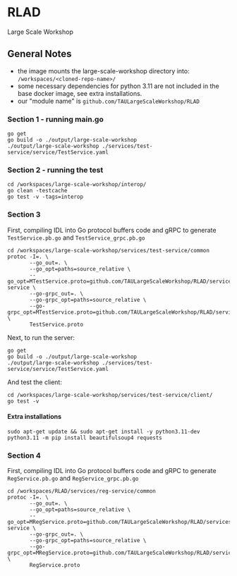 # RLAD

Large Scale Workshop

## General Notes
- the image mounts the large-scale-workshop directory into: `/workspaces/<cloned-repo-name>/`
- some necessary dependencies for python 3.11 are not included in the base docker image, see extra installations.
- our "module name" is `github.com/TAULargeScaleWorkshop/RLAD`

### Section 1 - running main.go
```
go get
go build -o ./output/large-scale-workshop
./output/large-scale-workshop ./services/test-service/service/TestService.yaml
```

### Section 2 - running the test
```
cd /workspaces/large-scale-workshop/interop/
go clean -testcache
go test -v -tags=interop
```

### Section 3
First, compiling IDL into Go protocol buffers code and gRPC to generate `TestService.pb.go` and `TestService_grpc.pb.go`
```
cd /workspaces/large-scale-workshop/services/test-service/common
protoc -I=. \
       --go_out=. \
       --go_opt=paths=source_relative \
       --go_opt=MTestService.proto=github.com/TAULargeScaleWorkshop/RLAD/services/test-service \
       --go-grpc_out=. \
       --go-grpc_opt=paths=source_relative \
       --go-grpc_opt=MTestService.proto=github.com/TAULargeScaleWorkshop/RLAD/services/testservice/TestService.proto \
       TestService.proto
```
Next, to run the server:
```
go get
go build -o ./output/large-scale-workshop
./output/large-scale-workshop ./services/test-service/service/TestService.yaml
```
And test the client:
```
cd /workspaces/large-scale-workshop/services/test-service/client/
go test -v
```

#### Extra installations
```
sudo apt-get update && sudo apt-get install -y python3.11-dev
python3.11 -m pip install beautifulsoup4 requests
```

### Section 4
First, compiling IDL into Go protocol buffers code and gRPC to generate `RegService.pb.go` and `RegService_grpc.pb.go`
```
cd /workspaces/RLAD/services/reg-service/common
protoc -I=. \
       --go_out=. \
       --go_opt=paths=source_relative \
       --go_opt=MRegService.proto=github.com/TAULargeScaleWorkshop/RLAD/services/reg-service \
       --go-grpc_out=. \
       --go-grpc_opt=paths=source_relative \
       --go-grpc_opt=MRegService.proto=github.com/TAULargeScaleWorkshop/RLAD/services/regservice/RegService.proto \
       RegService.proto
```
